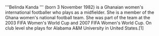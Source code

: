 '''Belinda Kanda ''' (born 3 November 1982) is a Ghanaian women's international footballer who plays as a midfielder. She is a member of the Ghana women's national football team. She was part of the team at the 2003 FIFA Women's World Cup and 2007 FIFA Women's World Cup. On club level she plays for Alabama A&M University in United States.[1]
